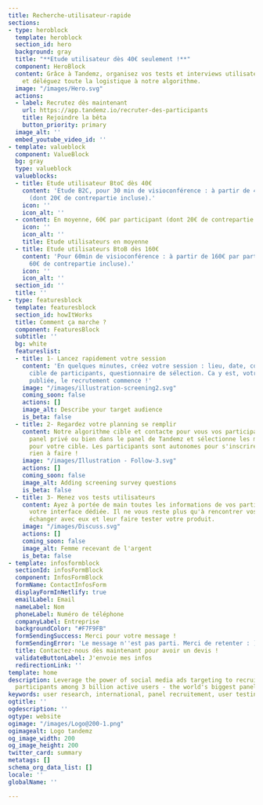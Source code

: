 ```yaml
---
title: Recherche-utilisateur-rapide
sections:
- type: heroblock
  template: heroblock
  section_id: hero
  background: gray
  title: "**Etude utilisateur dès 40€ seulement !**"
  component: HeroBlock
  content: Grâce à Tandemz, organisez vos tests et interviews utilisateurs dès 40€
    et déléguez toute la logistique à notre algorithme.
  image: "/images/Hero.svg"
  actions:
  - label: Recrutez dès maintenant
    url: https://app.tandemz.io/recruter-des-participants
    title: Rejoindre la bêta
    button_priority: primary
  image_alt: ''
  embed_youtube_video_id: ''
- template: valueblock
  component: ValueBlock
  bg: gray
  type: valueblock
  valueblocks:
  - title: Etude utilisateur BtoC dès 40€
    content: 'Etude B2C, pour 30 min de visioconférence : à partir de 40€ par participant
      (dont 20€ de contrepartie incluse).'
    icon: ''
    icon_alt: ''
  - content: En moyenne, 60€ par participant (dont 20€ de contrepartie incluse).
    icon: ''
    icon_alt: ''
    title: Etude utilisateurs en moyenne
  - title: Etude utilisateurs BtoB dès 160€
    content: 'Pour 60min de visioconférence : à partir de 160€ par participant (dont
      60€ de contrepartie incluse).'
    icon: ''
    icon_alt: ''
  section_id: ''
  title: ''
- type: featuresblock
  template: featuresblock
  section_id: howItWorks
  title: Comment ça marche ?
  component: FeaturesBlock
  subtitle: ''
  bg: white
  featureslist:
  - title: 1- Lancez rapidement votre session
    content: 'En quelques minutes, créez votre session : lieu, date, contrepartie,
      cible de participants, questionnaire de sélection. Ca y est, votre annonce est
      publiée, le recrutement commence !'
    image: "/images/illustration-screening2.svg"
    coming_soon: false
    actions: []
    image_alt: Describe your target audience
    is_beta: false
  - title: 2- Regardez votre planning se remplir
    content: Notre algorithme cible et contacte pour vous vos participants, dans votre
      panel privé ou bien dans le panel de Tandemz et sélectionne les meilleurs profils
      pour votre cible. Les participants sont autonomes pour s'inscrire. Vous n'avez
      rien à faire !
    image: "/images/Illustration - Follow-3.svg"
    actions: []
    coming_soon: false
    image_alt: Adding screening survey questions
    is_beta: false
  - title: 3- Menez vos tests utilisateurs
    content: Ayez à portée de main toutes les informations de vos participants sur
      votre interface dédiée. Il ne vous reste plus qu'à rencontrer vos participants,
      échanger avec eux et leur faire tester votre produit.
    image: "/images/Discuss.svg"
    actions: []
    coming_soon: false
    image_alt: Femme recevant de l'argent
    is_beta: false
- template: infosformblock
  sectionId: infosFormBlock
  component: InfosFormBlock
  formName: ContactInfosForm
  displayFormInNetlify: true
  emailLabel: Email
  nameLabel: Nom
  phoneLabel: Numéro de téléphone
  companyLabel: Entreprise
  backgroundColor: "#F7F9FB"
  formSendingSuccess: Merci pour votre message !
  formSendingError: 'Le message n''est pas parti. Merci de retenter : )'
  title: Contactez-nous dès maintenant pour avoir un devis !
  validateButtonLabel: J'envoie mes infos
  redirectionLink: ''
template: home
description: Leverage the power of social media ads targeting to recruit the perfect
  participants among 3 billion active users - the world's biggest panel.
keywords: user research, international, panel recruitement, user testing, interviews
ogtitle: ''
ogdescription: ''
ogtype: website
ogimage: "/images/Logo@200-1.png"
ogimagealt: Logo tandemz
og_image_width: 200
og_image_height: 200
twitter_card: summary
metatags: []
schema_org_data_list: []
locale: ''
globalName: ''

---
```

